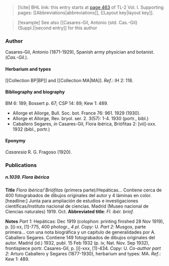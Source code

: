 > [!cite] BHL link: this entry starts at [page 463](https://www.biodiversitylibrary.org/item/103414#page/511/mode/1up) of TL-2 Vol. I.
> Supporting pages: [[Abbreviations|abbreviations]], [[Layout key|layout key]].

> [!example] See also [[Casares-Gil, Antonio {std. Cas.-Gil} (Suppl.)|second entry]] for this author

### Author

Casares-Gil, Antonio (1871-1929), Spanish army physician and botanist. (*Cas.-Gil.*).

#### Herbarium and types

[[Collection BP|BP]] and [[Collection MA|MA]].
*Ref*.: IH 2: 118.

#### Bibliography and biography

BM 6: 189; Bossert p. 67; CSP 14: 89; Kew 1: 489.
- Allorge et Allorge, Bull. Soc. bot. France 76: 961. 1929 (1930).
- Allorge et Allorge, Rev. bryol. ser. 2. 3(57): 1-4. 1930 (portr., bibl.)
- Caballero Segares, *in* Casares-Gil, Flora ibérica, Briófitas 2: \[vii\]-xxx. 1932 (bibl., portr.)

#### Eponymy

*Casaresia* R. G. Fragoso (1920).

### Publications

##### n.1039. Flora ibérica

**Title**
*Flora ibérica*/'*Briófitas* (primera parte)/Hepáticas... Contiene cerca de 400 fotograbados de dibujos originales del autor y 4 láminas en color. \[headline:\] Junta para ampliación de estudios e investigaciones científicas/Instituto nacional de ciencias. Madrid (Museo nacional de Ciencias naturales) 1919. Oct.
**Abbreviated title**: *Fl. ibér. briof.*

**Notes**
*Part 1*: Hepáticas: Dec 1919 (colophon: printing finished 28 Nov 1919), p. \[i\]-xx, \[1\]-775, 400 photogr., *4 pl. Copy*: U.
*Part 2*: Musgos, parte primera... con una nota biográfica y un capítulo de generalidades por A. Caballero Segares. Contiene 149 fotograbados de dibujos originales del autor. Madrid (id.) 1932, publ. 15 Feb 1932 (p. iv, Nat. Nov. Sep 1932), frontispiece portr. Casares-Gil, p. \[i\]-xxx, \[1\]-434. *Copy*: U.
*Co-author part 2*: Arturo Caballero y Segares (1877-1930), herbarium and types: MA.
*Ref*.: Kew 1: 489.

